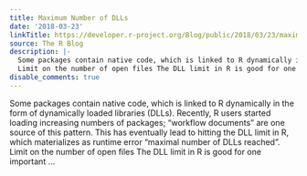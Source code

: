 ```yaml
---
title: Maximum Number of DLLs
date: '2018-03-23'
linkTitle: https://developer.r-project.org/Blog/public/2018/03/23/maximum-number-of-dlls/
source: The R Blog
description: |-
  Some packages contain native code, which is linked to R dynamically in the form of dynamically loaded libraries (DLLs). Recently, R users started loading increasing numbers of packages; “workflow documents” are one source of this pattern. This has eventually lead to hitting the DLL limit in R, which materializes as runtime error “maximal number of DLLs reached”.
  Limit on the number of open files The DLL limit in R is good for one important ...
disable_comments: true
---
```

Some packages contain native code, which is linked to R dynamically in the form of dynamically loaded libraries (DLLs). Recently, R users started loading increasing numbers of packages; “workflow documents” are one source of this pattern. This has eventually lead to hitting the DLL limit in R, which materializes as runtime error “maximal number of DLLs reached”.
Limit on the number of open files The DLL limit in R is good for one important ...
